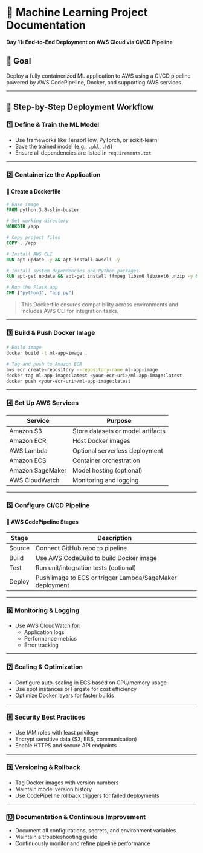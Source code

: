 # 🚀 Machine Learning Project Documentation  
**Day 11: End-to-End Deployment on AWS Cloud via CI/CD Pipeline**

## 🎯 Goal
Deploy a fully containerized ML application to AWS using a CI/CD pipeline powered by AWS CodePipeline, Docker, and supporting AWS services.

---

## 🧱 Step-by-Step Deployment Workflow

### 1️⃣ Define & Train the ML Model
- Use frameworks like TensorFlow, PyTorch, or scikit-learn  
- Save the trained model (e.g., `.pkl`, `.h5`)  
- Ensure all dependencies are listed in `requirements.txt`

---

### 2️⃣ Containerize the Application

#### 🔹 Create a Dockerfile

```dockerfile
# Base image
FROM python:3.8-slim-buster

# Set working directory
WORKDIR /app

# Copy project files
COPY . /app

# Install AWS CLI
RUN apt update -y && apt install awscli -y

# Install system dependencies and Python packages
RUN apt-get update && apt-get install ffmpeg libsm6 libxext6 unzip -y && pip install -r requirements.txt

# Run the Flask app
CMD ["python3", "app.py"]
```

> This Dockerfile ensures compatibility across environments and includes AWS CLI for integration tasks.

---

### 3️⃣ Build & Push Docker Image

```bash
# Build image
docker build -t ml-app-image .

# Tag and push to Amazon ECR
aws ecr create-repository --repository-name ml-app-image
docker tag ml-app-image:latest <your-ecr-uri>/ml-app-image:latest
docker push <your-ecr-uri>/ml-app-image:latest
```

---

### 4️⃣ Set Up AWS Services

| Service         | Purpose                          |
|----------------|----------------------------------|
| Amazon S3       | Store datasets or model artifacts |
| Amazon ECR      | Host Docker images                |
| AWS Lambda      | Optional serverless deployment    |
| Amazon ECS      | Container orchestration           |
| Amazon SageMaker| Model hosting (optional)          |
| AWS CloudWatch  | Monitoring and logging            |

---

### 5️⃣ Configure CI/CD Pipeline

#### 🔹 AWS CodePipeline Stages

| Stage     | Description                                                                 |
|-----------|-----------------------------------------------------------------------------|
| Source    | Connect GitHub repo to pipeline                                             |
| Build     | Use AWS CodeBuild to build Docker image                                     |
| Test      | Run unit/integration tests (optional)                                       |
| Deploy    | Push image to ECS or trigger Lambda/SageMaker deployment                   |

---

### 6️⃣ Monitoring & Logging
- Use AWS CloudWatch for:
  - Application logs  
  - Performance metrics  
  - Error tracking

---

### 7️⃣ Scaling & Optimization
- Configure auto-scaling in ECS based on CPU/memory usage  
- Use spot instances or Fargate for cost efficiency  
- Optimize Docker layers for faster builds

---

### 8️⃣ Security Best Practices
- Use IAM roles with least privilege  
- Encrypt sensitive data (S3, EBS, communication)  
- Enable HTTPS and secure API endpoints

---

### 9️⃣ Versioning & Rollback
- Tag Docker images with version numbers  
- Maintain model version history  
- Use CodePipeline rollback triggers for failed deployments

---

### 🔟 Documentation & Continuous Improvement
- Document all configurations, secrets, and environment variables  
- Maintain a troubleshooting guide  
- Continuously monitor and refine pipeline performance
